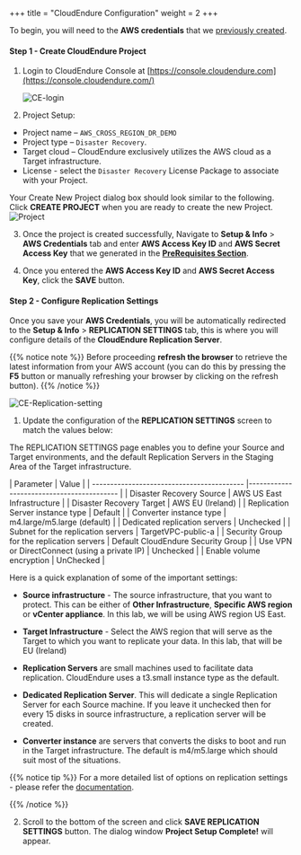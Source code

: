 +++
title = "CloudEndure Configuration"
weight = 2
+++


To begin, you will need to the **AWS credentials** that we [previously created](/0_prerequisites/1_createawsaccount.html). 

#### Step 1 - Create CloudEndure Project

1. Login to CloudEndure Console at [https://console.cloudendure.com](https://console.cloudendure.com/)

    ![CE-login](/ce/CE-login.png?classes=shadow,border&height=200px)

2. Project Setup:

- Project name – `AWS_CROSS_REGION_DR_DEMO`
- Project type – `Disaster Recovery`.
- Target cloud – CloudEndure exclusively utilizes the AWS cloud as a Target infrastructure.
- License - select the `Disaster Recovery` License Package to associate with your Project.

Your Create New Project dialog box should look similar to the following. Click **CREATE PROJECT** when you are ready to create the new Project.
![Project](/lab1/PROJECT_CONFIGURATION.png?classes=shadow,border&height=350px)

3. Once the project is created successfully, Navigate to **Setup & Info** > **AWS Credentials** tab and enter **AWS Access Key ID** and **AWS Secret Access Key** that we generated in the [**PreRequisites Section**](/0_prerequisites/1_createawsaccount.html).
   
4. Once you entered the **AWS Access Key ID** and **AWS Secret Access Key**, click the **SAVE** button.

#### Step 2 - Configure Replication Settings

Once you save your **AWS Credentials**, you will be automatically redirected to the **Setup & Info** > **REPLICATION SETTINGS** tab, this is where you will configure details of the **CloudEndure Replication Server**.

{{% notice note %}}
Before proceeding **refresh the browser** to retrieve the latest information from your AWS account (you can do this by pressing the **F5** button or manually refreshing your browser by clicking on the refresh button).
{{% /notice %}}

![CE-Replication-setting](/lab1/replication_settings.png?classes=shadow,border&height=350px)

1. Update the configuration of the **REPLICATION SETTINGS** screen to match the values below:

  The REPLICATION SETTINGS page enables you to define your Source and Target environments, and the default Replication Servers in the Staging Area of the Target infrastructure. 
  
    

 | Parameter                                  | Value |
    | ------------------------------------------ |------------------------------------------ | 
    | Disaster Recovery Source                           | AWS US East Infrastructure                                         |
    | Disaster Recovery Target                           | AWS EU (Ireland)                                         |
    | Replication Server instance type           | Default                                                      |
    | Converter instance type                    | m4.large/m5.large (default)                                                     |
    | Dedicated replication servers              | Unchecked                                                    |
    | Subnet for the replication servers         | TargetVPC-public-a |
    | Security Group for the replication servers | Default CloudEndure Security Group                                                     |
    | Use VPN or DirectConnect (using a private IP) | Unchecked                                                |
    | Enable volume encryption                   | UnChecked                                                     |    

Here is a quick explanation of some of the important settings: 

- **Source infrastructure** -  The source infrastructure, that you want to protect. This can be either of **Other Infrastructure**, **Specific AWS region** or 
**vCenter appliance**. In this lab, we will be using AWS region US East.

- **Target Infrastructure** - Select the AWS region that will serve as the Target to which you want to replicate your data. In this lab, that will be EU (Ireland)

- **Replication Servers** are small machines used to facilitate data replication. CloudEndure uses a t3.small instance type as the default. 

- **Dedicated Replication Server**. This will dedicate a single Replication Server for each Source machine. If you leave it unchecked then for every 15 disks in source infrastructure, a replication server will be created.  

- **Converter instance** are servers that converts the disks to boot and run in the Target infrastructure. The default is m4/m5.large which should suit most of the situations. 

{{% notice tip %}}
For a more detailed list of options on replication settings - please refer the 
[documentation](https://docs.cloudendure.com/#Defining_Your_Replication_Settings/Defining_Your_Replication_Settings.htm%3FTocPath%3DNavigation%7CDefining%2520Your%2520Replication%2520Settings%7C_____0).

{{% /notice %}}

2. Scroll to the bottom of the screen and click **SAVE REPLICATION SETTINGS** button. The dialog window  **Project Setup Complete!** will appear.